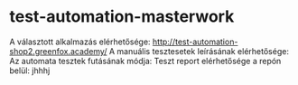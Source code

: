 # test-automation-masterwork
A választott alkalmazás elérhetősége: http://test-automation-shop2.greenfox.academy/
A manuális tesztesetek leírásának elérhetősége: 
Az automata tesztek futásának módja: 
Teszt report elérhetősége a repón belül: 
jhhhj
